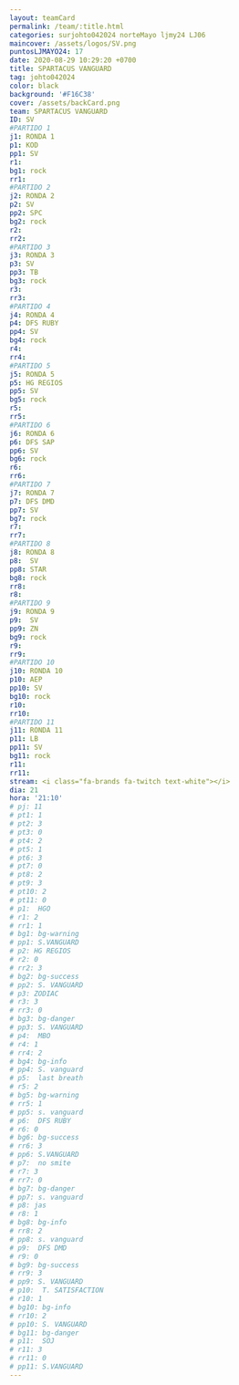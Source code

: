 ```yaml
---
layout: teamCard
permalink: /team/:title.html
categories: surjohto042024 norteMayo ljmy24 LJ06
maincover: /assets/logos/SV.png
puntosLJMAYO24: 17
date: 2020-08-29 10:29:20 +0700
title: SPARTACUS VANGUARD
tag: johto042024
color: black
background: '#F16C38'
cover: /assets/backCard.png
team: SPARTACUS VANGUARD
ID: SV
#PARTIDO 1
j1: RONDA 1
p1: KOD
pp1: SV
r1: 
bg1: rock
rr1: 
#PARTIDO 2
j2: RONDA 2
p2: SV
pp2: SPC
bg2: rock
r2: 
rr2: 
#PARTIDO 3
j3: RONDA 3
p3: SV
pp3: TB
bg3: rock
r3: 
rr3:
#PARTIDO 4
j4: RONDA 4
p4: DFS RUBY
pp4: SV
bg4: rock
r4: 
rr4:
#PARTIDO 5
j5: RONDA 5
p5: HG REGIOS
pp5: SV
bg5: rock
r5: 
rr5:
#PARTIDO 6
j6: RONDA 6
p6: DFS SAP
pp6: SV
bg6: rock
r6: 
rr6: 
#PARTIDO 7
j7: RONDA 7
p7: DFS DMD
pp7: SV
bg7: rock
r7: 
rr7:
#PARTIDO 8
j8: RONDA 8
p8:  SV
pp8: STAR
bg8: rock
rr8: 
r8: 
#PARTIDO 9
j9: RONDA 9
p9:  SV
pp9: ZN
bg9: rock
r9: 
rr9: 
#PARTIDO 10
j10: RONDA 10
p10: AEP
pp10: SV
bg10: rock
r10: 
rr10:
#PARTIDO 11
j11: RONDA 11
p11: LB
pp11: SV
bg11: rock
r11: 
rr11:
stream: <i class="fa-brands fa-twitch text-white"></i>
dia: 21
hora: '21:10'
# pj: 11
# pt1: 1
# pt2: 3
# pt3: 0
# pt4: 2
# pt5: 1
# pt6: 3
# pt7: 0
# pt8: 2
# pt9: 3
# pt10: 2
# pt11: 0
# p1:  HGO
# r1: 2
# rr1: 1
# bg1: bg-warning
# pp1: S.VANGUARD
# p2: HG REGIOS
# r2: 0
# rr2: 3
# bg2: bg-success
# pp2: S. VANGUARD
# p3: ZODIAC
# r3: 3
# rr3: 0
# bg3: bg-danger
# pp3: S. VANGUARD
# p4:  MBO
# r4: 1
# rr4: 2
# bg4: bg-info
# pp4: S. vanguard
# p5:  last breath
# r5: 2
# bg5: bg-warning
# rr5: 1
# pp5: s. vanguard
# p6:  DFS RUBY
# r6: 0
# bg6: bg-success
# rr6: 3
# pp6: S.VANGUARD
# p7:  no smite
# r7: 3
# rr7: 0
# bg7: bg-danger
# pp7: s. vanguard
# p8: jas
# r8: 1
# bg8: bg-info
# rr8: 2 
# pp8: s. vanguard
# p9:  DFS DMD
# r9: 0
# bg9: bg-success
# rr9: 3
# pp9: S. VANGUARD    
# p10:  T. SATISFACTION
# r10: 1
# bg10: bg-info
# rr10: 2
# pp10: S. VANGUARD
# bg11: bg-danger
# p11:  SOJ
# r11: 3
# rr11: 0
# pp11: S.VANGUARD
---
```



